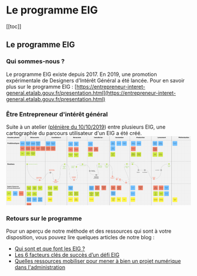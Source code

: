 # Le programme EIG

[[toc]]

## Le programme EIG

### Qui sommes-nous ?

Le programme EIG existe depuis 2017. En 2019, une promotion expérimentale de Designers d'Intérêt Général a été lancée. 
Pour en savoir plus sur le programme EIG : [https://entrepreneur-interet-general.etalab.gouv.fr/presentation.html](https://entrepreneur-interet-general.etalab.gouv.fr/presentation.html)

### Être Entrepreneur d'intérêt général

Suite à un atelier ([plénière du 10/10/2019](https://doc.eig-forever.org/accompagnement.html#session-du-10-octobre-2019)) entre plusieurs EIG, une cartographie du parcours utilisateur d'un EIG a été créé.
[![User Journey EIG](../images/experience-parcours-eig.png)](https://raw.githubusercontent.com/entrepreneur-interet-general/eig-link/master/images/experience-parcours-eig.png)


### Retours sur le programme

Pour un aperçu de notre méthode et des ressources qui sont à votre disposition, vous pouvez lire quelques articles de notre blog :
- [Qui sont et que font les EIG ?](https://entrepreneur-interet-general.etalab.gouv.fr/blog/2020/05/25/etre-eig.html)
- [Les 6 facteurs clés de succès d’un défi EIG](https://entrepreneur-interet-general.etalab.gouv.fr/blog/2018/05/23/6-facteurs-de-reussite-defi-eig.html)
- [Quelles ressources mobiliser pour mener à bien un projet numérique dans l'administration](https://entrepreneur-interet-general.etalab.gouv.fr/blog/2019/03/12/bootcamp-eig3.html)